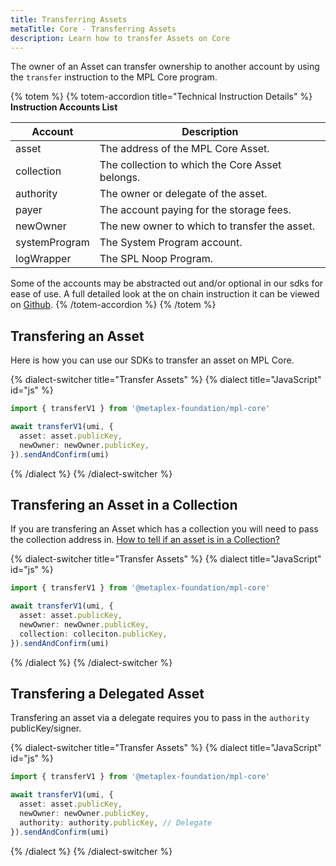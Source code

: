 ```yaml
---
title: Transferring Assets
metaTitle: Core - Transferring Assets
description: Learn how to transfer Assets on Core
---
```


The owner of an Asset can transfer ownership to another account by using the `transfer` instruction to the MPL Core program.

{% totem %}
{% totem-accordion title="Technical Instruction Details" %}
**Instruction Accounts List**

| Account       | Description                                     |
| ------------- | ----------------------------------------------- |
| asset         | The address of the MPL Core Asset.              |
| collection    | The collection to which the Core Asset belongs. |
| authority     | The owner or delegate of the asset.             |
| payer         | The account paying for the storage fees.        |
| newOwner      | The new owner to which to transfer the asset.   |
| systemProgram | The System Program account.                     |
| logWrapper    | The SPL Noop Program.                           |

Some of the accounts may be abstracted out and/or optional in our sdks for ease of use.
A full detailed look at the on chain instruction it can be viewed on [Github](https://github.com/metaplex-foundation/mpl-core/blob/main/programs/mpl-core/src/processor/transfer.rs).
{% /totem-accordion %}
{% /totem %}

## Transfering an Asset

Here is how you can use our SDKs to transfer an asset on MPL Core.

{% dialect-switcher title="Transfer Assets" %}
{% dialect title="JavaScript" id="js" %}

```ts
import { transferV1 } from '@metaplex-foundation/mpl-core'

await transferV1(umi, {
  asset: asset.publicKey,
  newOwner: newOwner.publicKey,
}).sendAndConfirm(umi)
```

{% /dialect %}
{% /dialect-switcher %}

## Transfering an Asset in a Collection

If you are transfering an Asset which has a collection you will need to pass the collection address in.
[How to tell if an asset is in a Collection?]()

{% dialect-switcher title="Transfer Assets" %}
{% dialect title="JavaScript" id="js" %}

```ts
import { transferV1 } from '@metaplex-foundation/mpl-core'

await transferV1(umi, {
  asset: asset.publicKey,
  newOwner: newOwner.publicKey,
  collection: colleciton.publicKey,
}).sendAndConfirm(umi)
```

{% /dialect %}
{% /dialect-switcher %}

## Transfering a Delegated Asset

Transfering an asset via a delegate requires you to pass in the `authority` publicKey/signer.

{% dialect-switcher title="Transfer Assets" %}
{% dialect title="JavaScript" id="js" %}

```ts
import { transferV1 } from '@metaplex-foundation/mpl-core'

await transferV1(umi, {
  asset: asset.publicKey,
  newOwner: newOwner.publicKey,
  authority: authority.publicKey, // Delegate
}).sendAndConfirm(umi)
```

{% /dialect %}
{% /dialect-switcher %}
